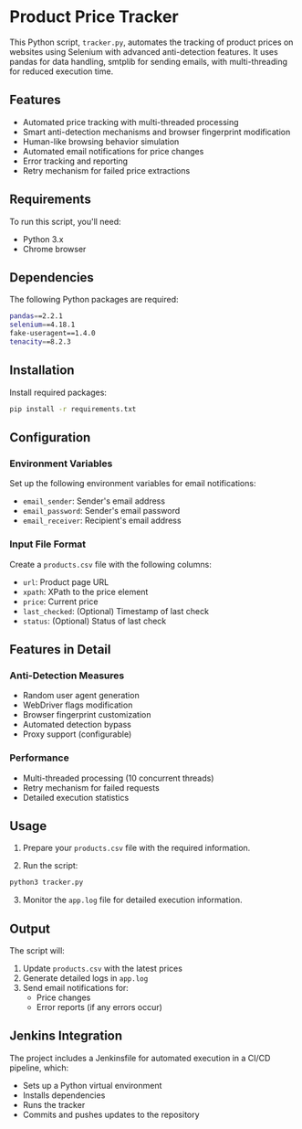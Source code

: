 # Product Price Tracker

This Python script, `tracker.py`, automates the tracking of product prices on websites using Selenium with advanced anti-detection features. It uses pandas for data handling, smtplib for sending emails, with multi-threading for reduced execution time.

## Features

- Automated price tracking with multi-threaded processing
- Smart anti-detection mechanisms and browser fingerprint modification
- Human-like browsing behavior simulation
- Automated email notifications for price changes
- Error tracking and reporting
- Retry mechanism for failed price extractions

## Requirements

To run this script, you'll need:

- Python 3.x
- Chrome browser

## Dependencies

The following Python packages are required:
```bash
pandas==2.2.1
selenium==4.18.1
fake-useragent==1.4.0
tenacity==8.2.3
```

## Installation

Install required packages:
```bash
pip install -r requirements.txt
```

## Configuration

### Environment Variables
Set up the following environment variables for email notifications:
- `email_sender`: Sender's email address
- `email_password`: Sender's email password
- `email_receiver`: Recipient's email address

### Input File Format
Create a `products.csv` file with the following columns:
- `url`: Product page URL
- `xpath`: XPath to the price element
- `price`: Current price
- `last_checked`: (Optional) Timestamp of last check
- `status`: (Optional) Status of last check

## Features in Detail

### Anti-Detection Measures
- Random user agent generation
- WebDriver flags modification
- Browser fingerprint customization
- Automated detection bypass
- Proxy support (configurable)

### Performance
- Multi-threaded processing (10 concurrent threads)
- Retry mechanism for failed requests
- Detailed execution statistics

## Usage

1. Prepare your `products.csv` file with the required information.

2. Run the script:
```bash
python3 tracker.py
```

3. Monitor the `app.log` file for detailed execution information.

## Output

The script will:
1. Update `products.csv` with the latest prices
2. Generate detailed logs in `app.log`
3. Send email notifications for:
   - Price changes
   - Error reports (if any errors occur)

## Jenkins Integration

The project includes a Jenkinsfile for automated execution in a CI/CD pipeline, which:
- Sets up a Python virtual environment
- Installs dependencies
- Runs the tracker
- Commits and pushes updates to the repository

